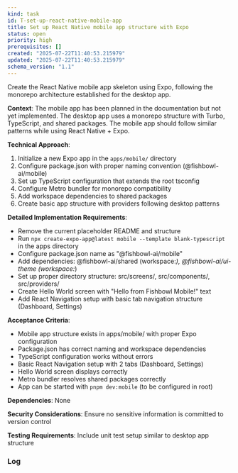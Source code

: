 ```yaml
---
kind: task
id: T-set-up-react-native-mobile-app
title: Set up React Native mobile app structure with Expo
status: open
priority: high
prerequisites: []
created: "2025-07-22T11:40:53.215979"
updated: "2025-07-22T11:40:53.215979"
schema_version: "1.1"
---
```


Create the React Native mobile app skeleton using Expo, following the monorepo architecture established for the desktop app.

**Context**: The mobile app has been planned in the documentation but not yet implemented. The desktop app uses a monorepo structure with Turbo, TypeScript, and shared packages. The mobile app should follow similar patterns while using React Native + Expo.

**Technical Approach**:

1. Initialize a new Expo app in the `apps/mobile/` directory
2. Configure package.json with proper naming convention (@fishbowl-ai/mobile)
3. Set up TypeScript configuration that extends the root tsconfig
4. Configure Metro bundler for monorepo compatibility
5. Add workspace dependencies to shared packages
6. Create basic app structure with providers following desktop patterns

**Detailed Implementation Requirements**:

- Remove the current placeholder README and structure
- Run `npx create-expo-app@latest mobile --template blank-typescript` in the apps directory
- Configure package.json name as "@fishbowl-ai/mobile"
- Add dependencies: @fishbowl-ai/shared (workspace:_), @fishbowl-ai/ui-theme (workspace:_)
- Set up proper directory structure: src/screens/, src/components/, src/providers/
- Create Hello World screen with "Hello from Fishbowl Mobile!" text
- Add React Navigation setup with basic tab navigation structure (Dashboard, Settings)

**Acceptance Criteria**:

- Mobile app structure exists in apps/mobile/ with proper Expo configuration
- Package.json has correct naming and workspace dependencies
- TypeScript configuration works without errors
- Basic React Navigation setup with 2 tabs (Dashboard, Settings)
- Hello World screen displays correctly
- Metro bundler resolves shared packages correctly
- App can be started with `pnpm dev:mobile` (to be configured in root)

**Dependencies**: None

**Security Considerations**: Ensure no sensitive information is committed to version control

**Testing Requirements**: Include unit test setup similar to desktop app structure

### Log
